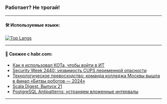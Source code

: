 ### Работает? Не трогай!

---
<!--
#### 🛠️ Technical stack:

![Java](https://img.shields.io/badge/Java-informational?logo=Oracle&style=flat&logoColor=white&color=FF4500)
![Kotlin](https://img.shields.io/badge/Kotlin-informational?logo=Kotlin&style=flat&logoColor=white&color=774D97)
![TS](https://img.shields.io/badge/TypeScript-informational?logo=typeScript&style=flat&logoColor=black&color=017acc)
![Python](https://img.shields.io/badge/Python-informational?logo=Python&style=flat&logoColor=black&color=ffdd54) <br>
![Spring](https://img.shields.io/badge/Spring-informational?logo=Spring&style=flat&logoColor=white&color=6DB33F) 
![SpringBoot](https://img.shields.io/badge/SpringBoot-informational?logo=SpringBoot&style=flat&logoColor=white&color=6DB33F)
![Nest](https://img.shields.io/badge/NestJS-informational?logo=NestJS&style=flat&logoColor=white&color=E0234E) 
![NodeJS](https://img.shields.io/badge/NodeJS-informational?logo=node.js&style=flat&logoColor=white&color=70A760)<br>
![PostgreSQL](https://img.shields.io/badge/PostgreSQL-informational?logo=PostgreSQL&style=flat&logoColor=white&color=DAA520)
![MongoDB](https://img.shields.io/badge/MongoDB-informational?logo=MongoDB&style=flat&logoColor=white&color=870000)
![Apache](https://img.shields.io/badge/Apache-informational?logo=apache&style=flat&logoColor=white&color=f74e28)

___ 
-->

#### 🛠️ Используемые языки:

[![Top Langs](https://github-readme-stats-u2qms2cxw-advtsettinggmailcoms-projects.vercel.app/api/top-langs/?username=zloylis&langs_count=10&hide_title=true&title_color=e6edf3&size_weight=0.5&count_weight=0.5&layout=compact&hide_progress=true&hide_border=true&theme=dracula)](https://github.com/zloylis)

<!---


####  :octocat:&nbsp;&nbsp; Статистика:

![GitHub stats](https://github-readme-stats-u2qms2cxw-advtsettinggmailcoms-projects.vercel.app/api?username=zloylis&show_icons=true&hide_border=true&theme=dracula&title_color=e6edf3&include_all_commits=true&count_private=true&hide_rank=false&hide_title=true&rank_icon=github)
-->
---

#### 💬 Свежее с habr.com:

<!-- BLOG-POST-LIST:START -->
- [Как я использовал КОТа, чтобы войти в ИТ](https://habr.com/ru/companies/rshb/articles/844882/?utm_source=habrahabr&utm_medium=rss&utm_campaign=844882)
- [Security Week 2440: уязвимость CUPS переменной опасности](https://habr.com/ru/companies/kaspersky/articles/847154/?utm_source=habrahabr&utm_medium=rss&utm_campaign=847154)
- [Технологическое превосходство: команда колледжа Москвы вышла в финал «Битвы роботов — 2024»](https://habr.com/ru/articles/847176/?utm_source=habrahabr&utm_medium=rss&utm_campaign=847176)
- [Scala Digest. Выпуск 21](https://habr.com/ru/companies/tbank/articles/847174/?utm_source=habrahabr&utm_medium=rss&utm_campaign=847174)
- [PostgreSQL Antipatterns: устраняем вложенные интервалы](https://habr.com/ru/companies/tensor/articles/847128/?utm_source=habrahabr&utm_medium=rss&utm_campaign=847128)
<!-- BLOG-POST-LIST:END -->

---
